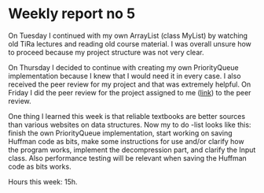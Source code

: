 # Weekly report no 5

On Tuesday I continued with my own ArrayList (class MyList) by watching old TiRa lectures and reading old course material. I was overall unsure how to proceed because my project structure was not very clear. 

On Thursday I decided to continue with creating my own PriorityQueue implementation because I knew that I would need it in every case. I also received the peer review for my project and that was extremely helpful. On Friday I did the peer review for the project assigned to me ([link](https://github.com/HegePI/tiralabra-p2-compression-algorithms/issues/7)) to the peer review. 

One thing I learned this week is that reliable textbooks are better sources than various websites on data structures. Now my to do -list looks like this: finish the own PriorityQueue implementation, start working on saving Huffman code as bits, make some instructions for use and/or clarify how the program works, implement the decompression part, and clarify the Input class. Also performance testing will be relevant when saving the Huffman code as bits works.

Hours this week: 15h.
